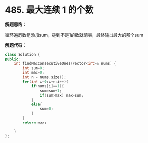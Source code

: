 # 485. 最大连续 1 的个数

**解题思路：**

循环遍历数组添加sum，碰到不是1的数就清零，最终输出最大的那个sum

**解题代码：**

```c++
class Solution {
public:
    int findMaxConsecutiveOnes(vector<int>& nums) {
        int sum=0;
        int max=0;
        int n = nums.size();
        for(int i=0;i<n;i++){
            if(nums[i]==1){
                sum=sum+1;
                if(sum>max) max=sum;
            }
            else{
                sum=0;
            }
        }
        return max;

    }
};
```

